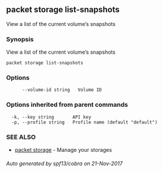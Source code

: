 ## packet storage list-snapshots

View a list of the current volume’s snapshots

### Synopsis


View a list of the current volume’s snapshots

```
packet storage list-snapshots
```

### Options

```
      --volume-id string   Volume ID
```

### Options inherited from parent commands

```
  -k, --key string       API key
  -p, --profile string   Profile name (default "default")
```

### SEE ALSO
* [packet storage](packet_storage.md)	 - Manage your storages

###### Auto generated by spf13/cobra on 21-Nov-2017
